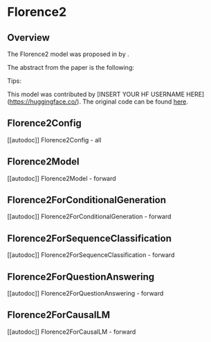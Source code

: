 <!--Copyright 2025 The HuggingFace Team. All rights reserved.

Licensed under the Apache License, Version 2.0 (the "License"); you may not use this file except in compliance with
the License. You may obtain a copy of the License at

http://www.apache.org/licenses/LICENSE-2.0

Unless required by applicable law or agreed to in writing, software distributed under the License is distributed on
an "AS IS" BASIS, WITHOUT WARRANTIES OR CONDITIONS OF ANY KIND, either express or implied. See the License for the
specific language governing permissions and limitations under the License.

⚠️ Note that this file is in Markdown but contain specific syntax for our doc-builder (similar to MDX) that may not be
rendered properly in your Markdown viewer.

-->

# Florence2

## Overview

The Florence2 model was proposed in [<INSERT PAPER NAME HERE>](<INSERT PAPER LINK HERE>) by <INSERT AUTHORS HERE>.
<INSERT SHORT SUMMARY HERE>

The abstract from the paper is the following:

*<INSERT PAPER ABSTRACT HERE>*

Tips:

<INSERT TIPS ABOUT MODEL HERE>

This model was contributed by [INSERT YOUR HF USERNAME HERE](https://huggingface.co/<INSERT YOUR HF USERNAME HERE>).
The original code can be found [here](<INSERT LINK TO GITHUB REPO HERE>).


## Florence2Config

[[autodoc]] Florence2Config
    - all

## Florence2Model

[[autodoc]] Florence2Model
    - forward

## Florence2ForConditionalGeneration

[[autodoc]] Florence2ForConditionalGeneration
    - forward

## Florence2ForSequenceClassification

[[autodoc]] Florence2ForSequenceClassification
    - forward

## Florence2ForQuestionAnswering

[[autodoc]] Florence2ForQuestionAnswering
    - forward

## Florence2ForCausalLM

[[autodoc]] Florence2ForCausalLM
    - forward

</pt>
<tf>
